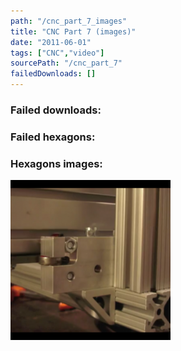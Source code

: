 ```yaml
---
path: "/cnc_part_7_images"
title: "CNC Part 7 (images)"
date: "2011-06-01"
tags: ["CNC","video"]
sourcePath: "/cnc_part_7"
failedDownloads: []
---
```



### Failed downloads:

### Failed hexagons:

### Hexagons images:
![8020.png_hexagon.png](8020.png_hexagon.png)
